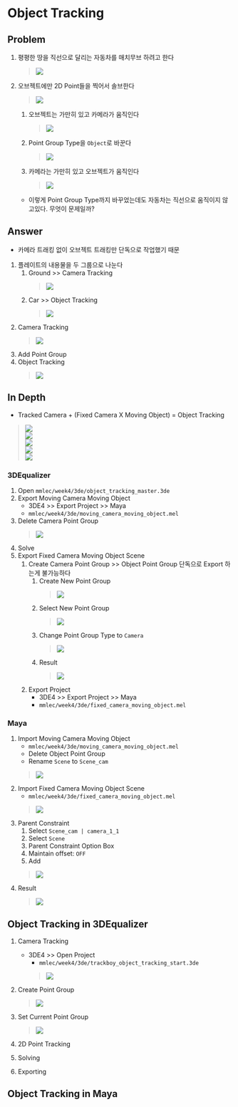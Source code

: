 # Object Tracking

## Problem
1. 평평한 땅을 직선으로 달리는 자동차를 매치무브 하려고 한다
    > ![](../img/week4/object_tracking_concept-optimize.gif)<br>
1. 오브젝트에만 2D Point들을 찍어서 솔브한다
    > ![](../img/week4/object_2dtracks.png)<br>
    1. 오브젝트는 가만히 있고 카메라가 움직인다
        > ![](../img/week4/moving_camera_fixed_object.gif)<br>
    1. Point Group Type을 `Object`로 바꾼다
        > ![](../img/week4/point_group_type_object.png)<br>
    1. 카메라는 가만히 있고 오브젝트가 움직인다
        > ![](../img/week4/fixed_camera_moving_object.gif)<br>
    - 이렇게 Point Group Type까지 바꾸었는데도 자동차는 직선으로 움직이지 않고있다. 무엇이 문제일까?
    
## Answer
- 카메라 트래킹 없이 오브젝트 트래킹만 단독으로 작업했기 때문
1. 플레이트의 내용물을 두 그룹으로 나눈다
    1. Ground >> Camera Tracking
        > ![](../img/week4/ground_only-optimize.gif)<br>
    1. Car >> Object Tracking
        > ![](../img/week4/car_only-optimize.gif)<br>
1. Camera Tracking
    > ![](../img/week4/camera_tracking.gif)<br>
1. Add Point Group
1. Object Tracking
    > ![](../img/week4/camera_and_object_tracking.gif)<br>

## In Depth
- Tracked Camera + (Fixed Camera X Moving Object) = Object Tracking
> ![](../img/week4/camera_tracking.gif)<br>
> ![](../img/week4/plus.png)<br>
> ![](../img/week4/fixed_camera_moving_object.gif)<br>
> ![](../img/week4/equals.png)<br>
> ![](../img/week4/camera_and_object_tracking.gif)<br>

### 3DEqualizer
1. Open `mmlec/week4/3de/object_tracking_master.3de`
1. Export Moving Camera Moving Object
    - 3DE4 >> Export Project >> Maya
    - `mmlec/week4/3de/moving_camera_moving_object.mel`
1. Delete Camera Point Group
    > ![](../img/week4/delete_camera_pointgroup.png)<br>
1. Solve
1. Export Fixed Camera Moving Object Scene
    1. Create Camera Point Group >> Object Point Group 단독으로 Export 하는게 불가능하다
        1. Create New Point Group
            > ![](../img/week4/add_new_pointgroup.png)<br>
        1. Select New Point Group
            > ![](../img/week4/add_new_pointgroup_select.png)<br>
        1. Change Point Group Type to `Camera`
            > ![](../img/week4/add_new_pointgroup_type.png)<br>
        1. Result
            > ![](../img/week4/point_group_type_camera_result.png)<br>
    1. Export Project
        - 3DE4 >> Export Project >> Maya
        - `mmlec/week4/3de/fixed_camera_moving_object.mel`
### Maya
1. Import Moving Camera Moving Object
    - `mmlec/week4/3de/moving_camera_moving_object.mel`
    - Delete Object Point Group
    - Rename `Scene` to `Scene_cam`
    > ![](../img/week4/moving_camera_moving_object_outliner_edit.png)<br>
1. Import Fixed Camera Moving Object Scene
    - `mmlec/week4/3de/fixed_camera_moving_object.mel`
    > ![](../img/week4/import_fixed_camera_moving_object.png)
1. Parent Constraint
    1. Select `Scene_cam | camera_1_1`
    1. Select `Scene`
    1. Parent Constraint Option Box
    1. Maintain offset: `OFF`
    1. Add
    > ![](../img/week4/scenecam_camera_scene_parent_constraint.png)<br>
1. Result
   > ![](../img/week4/object_tracking_indepth.gif)
   
## Object Tracking in 3DEqualizer

1. Camera Tracking
    - 3DE4 >> Open Project
        - `mmlec/week4/3de/trackboy_object_tracking_start.3de`
        > ![](../img/week4/trackboy_object_tracking_start.png)
1. Create Point Group
    > ![](../img/week4/trackboy_object_tracking_add_new_pointgroup_result_.png)
1. Set Current Point Group
    > ![](../img/week4/set_current_point_group_result_.png)
1. 2D Point Tracking

1. Solving

1. Exporting

## Object Tracking in Maya
